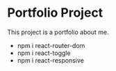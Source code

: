 # Portfolio Project

This project is a portfolio about me.

- npm i react-router-dom
- npm i react-toggle
- npm i react-responsive